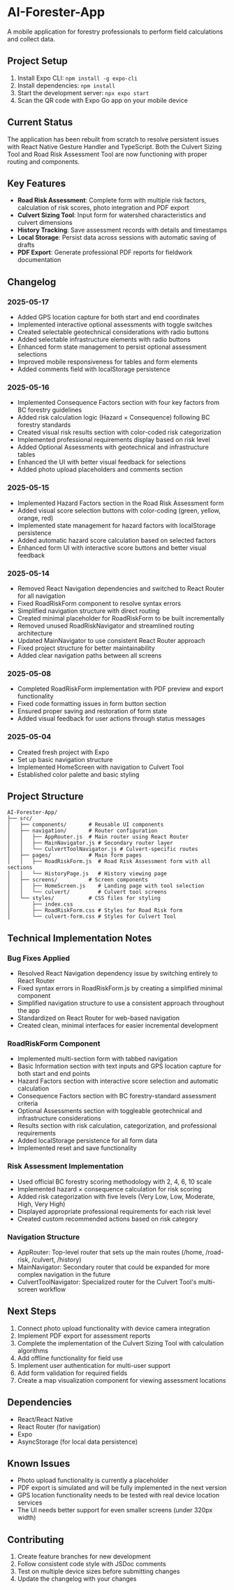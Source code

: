 # AI-Forester-App

A mobile application for forestry professionals to perform field calculations and collect data.

## Project Setup

1. Install Expo CLI: `npm install -g expo-cli`
2. Install dependencies: `npm install`
3. Start the development server: `npx expo start`
4. Scan the QR code with Expo Go app on your mobile device

## Current Status

The application has been rebuilt from scratch to resolve persistent issues with React Native Gesture Handler and TypeScript. Both the Culvert Sizing Tool and Road Risk Assessment Tool are now functioning with proper routing and components.

## Key Features

- **Road Risk Assessment**: Complete form with multiple risk factors, calculation of risk scores, photo integration and PDF export
- **Culvert Sizing Tool**: Input form for watershed characteristics and culvert dimensions
- **History Tracking**: Save assessment records with details and timestamps
- **Local Storage**: Persist data across sessions with automatic saving of drafts
- **PDF Export**: Generate professional PDF reports for fieldwork documentation

## Changelog

### 2025-05-17
- Added GPS location capture for both start and end coordinates
- Implemented interactive optional assessments with toggle switches
- Created selectable geotechnical considerations with radio buttons
- Added selectable infrastructure elements with radio buttons
- Enhanced form state management to persist optional assessment selections
- Improved mobile responsiveness for tables and form elements
- Added comments field with localStorage persistence

### 2025-05-16
- Implemented Consequence Factors section with four key factors from BC forestry guidelines
- Added risk calculation logic (Hazard × Consequence) following BC forestry standards
- Created visual risk results section with color-coded risk categorization
- Implemented professional requirements display based on risk level
- Added Optional Assessments with geotechnical and infrastructure tables
- Enhanced the UI with better visual feedback for selections
- Added photo upload placeholders and comments section

### 2025-05-15
- Implemented Hazard Factors section in the Road Risk Assessment form
- Added visual score selection buttons with color-coding (green, yellow, orange, red)
- Implemented state management for hazard factors with localStorage persistence
- Added automatic hazard score calculation based on selected factors
- Enhanced form UI with interactive score buttons and better visual feedback

### 2025-05-14
- Removed React Navigation dependencies and switched to React Router for all navigation
- Fixed RoadRiskForm component to resolve syntax errors
- Simplified navigation structure with direct routing
- Created minimal placeholder for RoadRiskForm to be built incrementally
- Removed unused RoadRiskNavigator and streamlined routing architecture
- Updated MainNavigator to use consistent React Router approach
- Fixed project structure for better maintainability
- Added clear navigation paths between all screens

### 2025-05-08
- Completed RoadRiskForm implementation with PDF preview and export functionality
- Fixed code formatting issues in form button section
- Ensured proper saving and restoration of form state
- Added visual feedback for user actions through status messages

### 2025-05-04
- Created fresh project with Expo
- Set up basic navigation structure
- Implemented HomeScreen with navigation to Culvert Tool
- Established color palette and basic styling

## Project Structure

```
AI-Forester-App/
├── src/
│   ├── components/       # Reusable UI components
│   ├── navigation/       # Router configuration
│   │   ├── AppRouter.js  # Main router using React Router
│   │   ├── MainNavigator.js # Secondary router layer
│   │   └── CulvertToolNavigator.js # Culvert-specific routes
│   ├── pages/            # Main form pages
│   │   ├── RoadRiskForm.js  # Road Risk Assessment form with all sections
│   │   └── HistoryPage.js   # History viewing page
│   ├── screens/          # Screen components
│   │   ├── HomeScreen.js    # Landing page with tool selection
│   │   └── culvert/         # Culvert tool screens
│   └── styles/           # CSS files for styling
│       ├── index.css
│       ├── RoadRiskForm.css # Styles for Road Risk form
│       └── culvert-form.css # Styles for Culvert Tool
```

## Technical Implementation Notes

### Bug Fixes Applied
- Resolved React Navigation dependency issue by switching entirely to React Router
- Fixed syntax errors in RoadRiskForm.js by creating a simplified minimal component
- Simplified navigation structure to use a consistent approach throughout the app
- Standardized on React Router for web-based navigation
- Created clean, minimal interfaces for easier incremental development

### RoadRiskForm Component
- Implemented multi-section form with tabbed navigation
- Basic Information section with text inputs and GPS location capture for both start and end points
- Hazard Factors section with interactive score selection and automatic calculation
- Consequence Factors section with BC forestry-standard assessment criteria
- Optional Assessments section with toggleable geotechnical and infrastructure considerations
- Results section with risk calculation, categorization, and professional requirements
- Added localStorage persistence for all form data
- Implemented reset and save functionality

### Risk Assessment Implementation
- Used official BC forestry scoring methodology with 2, 4, 6, 10 scale
- Implemented hazard × consequence calculation for risk scoring
- Added risk categorization with five levels (Very Low, Low, Moderate, High, Very High)
- Displayed appropriate professional requirements for each risk level
- Created custom recommended actions based on risk category

### Navigation Structure
- AppRouter: Top-level router that sets up the main routes (/home, /road-risk, /culvert, /history)
- MainNavigator: Secondary router that could be expanded for more complex navigation in the future
- CulvertToolNavigator: Specialized router for the Culvert Tool's multi-screen workflow

## Next Steps

1. Connect photo upload functionality with device camera integration
2. Implement PDF export for assessment reports
3. Complete the implementation of the Culvert Sizing Tool with calculation algorithms
4. Add offline functionality for field use
5. Implement user authentication for multi-user support
6. Add form validation for required fields
7. Create a map visualization component for viewing assessment locations

## Dependencies

- React/React Native
- React Router (for navigation)
- Expo
- AsyncStorage (for local data persistence)

## Known Issues

- Photo upload functionality is currently a placeholder
- PDF export is simulated and will be fully implemented in the next version
- GPS location functionality needs to be tested with real device location services
- The UI needs better support for even smaller screens (under 320px width)

## Contributing

1. Create feature branches for new development
2. Follow consistent code style with JSDoc comments
3. Test on multiple device sizes before submitting changes
4. Update the changelog with your changes
